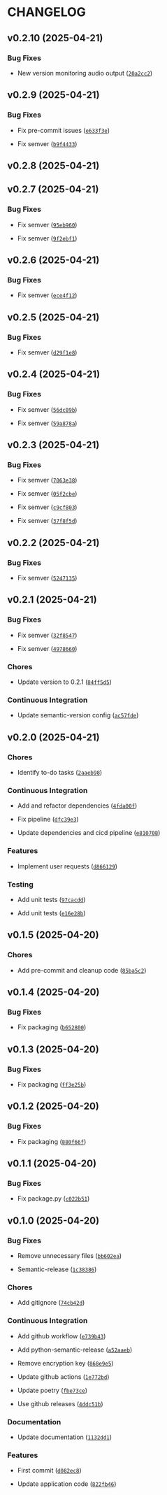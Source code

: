# CHANGELOG


## v0.2.10 (2025-04-21)

### Bug Fixes

- New version monitoring audio output
  ([`20a2cc2`](https://github.com/zaksaiplayground/auto_muter/commit/20a2cc29728a214f3c7d4124c3a97cb3b75b339b))


## v0.2.9 (2025-04-21)

### Bug Fixes

- Fix pre-commit issues
  ([`e633f3e`](https://github.com/zaksaiplayground/auto_muter/commit/e633f3e26519ef22cac22c88bd1e83cfd8cf0e01))

- Fix semver
  ([`b9f4433`](https://github.com/zaksaiplayground/auto_muter/commit/b9f44338d343009ccf7562894d395d6c35731b44))


## v0.2.8 (2025-04-21)


## v0.2.7 (2025-04-21)

### Bug Fixes

- Fix semver
  ([`95eb960`](https://github.com/zaksaiplayground/auto_muter/commit/95eb9603258bfb538186d16e2eb29156aaa60b06))

- Fix semver
  ([`9f2ebf1`](https://github.com/zaksaiplayground/auto_muter/commit/9f2ebf1dd2b69d760c9aebe52e6cd332f70b4525))


## v0.2.6 (2025-04-21)

### Bug Fixes

- Fix semver
  ([`ece4f12`](https://github.com/zaksaiplayground/auto_muter/commit/ece4f1228b1b359abb2555e4a2012abdf86fea3e))


## v0.2.5 (2025-04-21)

### Bug Fixes

- Fix semver
  ([`d29f1e8`](https://github.com/zaksaiplayground/auto_muter/commit/d29f1e863ae98c9472343d3c25f691ac0071885a))


## v0.2.4 (2025-04-21)

### Bug Fixes

- Fix semver
  ([`56dc89b`](https://github.com/zaksaiplayground/auto_muter/commit/56dc89ba253fde08f8ea104ace6f109f376a423d))

- Fix semver
  ([`59a878a`](https://github.com/zaksaiplayground/auto_muter/commit/59a878ab510a33f2c522252a6bf643ff85d9b2f6))


## v0.2.3 (2025-04-21)

### Bug Fixes

- Fix semver
  ([`7063e38`](https://github.com/zaksaiplayground/auto_muter/commit/7063e38b99e76bbe0ae4b6d8b00ad6ae9950ee9a))

- Fix semver
  ([`05f2cbe`](https://github.com/zaksaiplayground/auto_muter/commit/05f2cbe2ec0e1ab3a75b8619f453aac8650700e6))

- Fix semver
  ([`c9cf803`](https://github.com/zaksaiplayground/auto_muter/commit/c9cf80342477ccf0443c8001e0c6a516d38ccb3c))

- Fix semver
  ([`37f8f5d`](https://github.com/zaksaiplayground/auto_muter/commit/37f8f5d8dea812af48a16d30352efec6999231d2))


## v0.2.2 (2025-04-21)

### Bug Fixes

- Fix semver
  ([`5247135`](https://github.com/zaksaiplayground/auto_muter/commit/52471354e07fb4b6668d63c5b820021d9ab12b8e))


## v0.2.1 (2025-04-21)

### Bug Fixes

- Fix semver
  ([`32f8547`](https://github.com/zaksaiplayground/auto_muter/commit/32f85476af6a539ed5b42fd17012301eb0fdb0fe))

- Fix semver
  ([`4978660`](https://github.com/zaksaiplayground/auto_muter/commit/49786605a055ec80cc2340b611622f526782f0f2))

### Chores

- Update version to 0.2.1
  ([`84ff5d5`](https://github.com/zaksaiplayground/auto_muter/commit/84ff5d57115fea4b6429e6e59a1df60a65af69d7))

### Continuous Integration

- Update semantic-version config
  ([`ac57fde`](https://github.com/zaksaiplayground/auto_muter/commit/ac57fde83d2412cec8c0e58a7ac2aa9d7762515f))


## v0.2.0 (2025-04-21)

### Chores

- Identify to-do tasks
  ([`2aaeb98`](https://github.com/zaksaiplayground/auto_muter/commit/2aaeb98a583a5e8a806a7ec8cedd32d49077102c))

### Continuous Integration

- Add and refactor dependencies
  ([`4fda00f`](https://github.com/zaksaiplayground/auto_muter/commit/4fda00fa3a6afd2fb3eb9a7e9c5281f1cc6f0f26))

- Fix pipeline
  ([`dfc39e3`](https://github.com/zaksaiplayground/auto_muter/commit/dfc39e301498f4102491252596732bb5d65c8fd3))

- Update dependencies and cicd pipeline
  ([`e810708`](https://github.com/zaksaiplayground/auto_muter/commit/e8107083fbd166102f94f81ba4bf90fb0c5c3b8e))

### Features

- Implement user requests
  ([`d866129`](https://github.com/zaksaiplayground/auto_muter/commit/d866129ca6ae6c24b0bbd4aae5c4426056bff80c))

### Testing

- Add unit tests
  ([`97cacdd`](https://github.com/zaksaiplayground/auto_muter/commit/97cacdd2d4cdca5f5742cce76fba98db9c242dc7))

- Add unit tests
  ([`e16e28b`](https://github.com/zaksaiplayground/auto_muter/commit/e16e28bbd1da83126431df5e62041619e63ce2dc))


## v0.1.5 (2025-04-20)

### Chores

- Add pre-commit and cleanup code
  ([`85ba5c2`](https://github.com/zaksaiplayground/auto_muter/commit/85ba5c2300e02fd2e3596bf73c9564964cb90852))


## v0.1.4 (2025-04-20)

### Bug Fixes

- Fix packaging
  ([`b652800`](https://github.com/zaksaiplayground/auto_muter/commit/b652800c8d4324d936f29526d31f838e952502a5))


## v0.1.3 (2025-04-20)

### Bug Fixes

- Fix packaging
  ([`ff3e25b`](https://github.com/zaksaiplayground/auto_muter/commit/ff3e25bba01bae77ca6a235b353b5f65cdee996a))


## v0.1.2 (2025-04-20)

### Bug Fixes

- Fix packaging
  ([`880f66f`](https://github.com/zaksaiplayground/auto_muter/commit/880f66f0b7a36211c6e42fe078068536ba71599c))


## v0.1.1 (2025-04-20)

### Bug Fixes

- Fix package.py
  ([`c022b51`](https://github.com/zaksaiplayground/auto_muter/commit/c022b51116d378ffa0d26c189a978599e75b4f92))


## v0.1.0 (2025-04-20)

### Bug Fixes

- Remove unnecessary files
  ([`bb602ea`](https://github.com/zaksaiplayground/auto_muter/commit/bb602eabcd289646fb58b7dc424a29892f86ecff))

- Semantic-release
  ([`1c38386`](https://github.com/zaksaiplayground/auto_muter/commit/1c3838699826d544bfe0786594eb259ef56ac30d))

### Chores

- Add gitignore
  ([`74cb42d`](https://github.com/zaksaiplayground/auto_muter/commit/74cb42de7797deb47c53d7624f4654a446f87b14))

### Continuous Integration

- Add github workflow
  ([`e739b43`](https://github.com/zaksaiplayground/auto_muter/commit/e739b4370eede3b97ca874f63397efcd1ce793e0))

- Add python-semantic-release
  ([`a52aaeb`](https://github.com/zaksaiplayground/auto_muter/commit/a52aaeb8fbc2f1cd9a82c69732c7ae7dc1a779dc))

- Remove encryption key
  ([`868e9e5`](https://github.com/zaksaiplayground/auto_muter/commit/868e9e5dd4137400a022c897c18a0fd2e4b421bd))

- Update github actions
  ([`1e772bd`](https://github.com/zaksaiplayground/auto_muter/commit/1e772bdcb2ea1bd394f6d28179d2050c309fdc43))

- Update poetry
  ([`fbe73ce`](https://github.com/zaksaiplayground/auto_muter/commit/fbe73ce388d960d7a2882b7ebc6ccd116e1e51e1))

- Use github releases
  ([`4ddc51b`](https://github.com/zaksaiplayground/auto_muter/commit/4ddc51b8a2b76e2d12e1523047c4f6a4b03190a4))

### Documentation

- Update documentation
  ([`1132dd1`](https://github.com/zaksaiplayground/auto_muter/commit/1132dd12b8108fcc6ca85b27e0005dab999a5292))

### Features

- First commit
  ([`d082ec8`](https://github.com/zaksaiplayground/auto_muter/commit/d082ec80340e2fe8b373fd503aade054d3462b87))

- Update application code
  ([`822fb46`](https://github.com/zaksaiplayground/auto_muter/commit/822fb46b991b0a112d3c687d2f50967f4f4d65d1))
